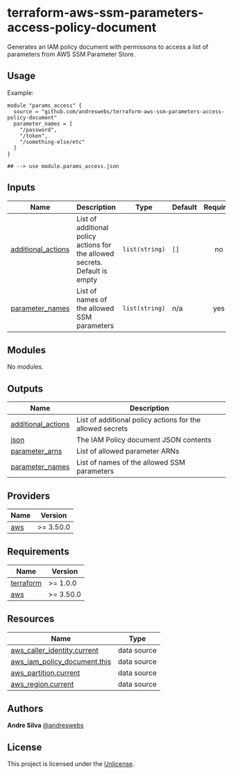# terraform-aws-ssm-parameters-access-policy-document

Generates an IAM policy document with permissons to access a list of parameters from AWS SSM Parameter Store.

[//]: # (BEGIN_TF_DOCS)


## Usage

Example:

```hcl
module "params_access" {
  source = "github.com/andreswebs/terraform-aws-ssm-parameters-access-policy-document"
  parameter_names = [
    "/password",
    "/token",
    "/something-else/etc"
  ]
}

## --> use module.params_access.json
```



## Inputs

| Name | Description | Type | Default | Required |
|------|-------------|------|---------|:--------:|
| <a name="input_additional_actions"></a> [additional\_actions](#input\_additional\_actions) | List of additional policy actions for the allowed secrets. Default is empty | `list(string)` | `[]` | no |
| <a name="input_parameter_names"></a> [parameter\_names](#input\_parameter\_names) | List of names of the allowed SSM parameters | `list(string)` | n/a | yes |

## Modules

No modules.

## Outputs

| Name | Description |
|------|-------------|
| <a name="output_additional_actions"></a> [additional\_actions](#output\_additional\_actions) | List of additional policy actions for the allowed secrets |
| <a name="output_json"></a> [json](#output\_json) | The IAM Policy document JSON contents |
| <a name="output_parameter_arns"></a> [parameter\_arns](#output\_parameter\_arns) | List of allowed parameter ARNs |
| <a name="output_parameter_names"></a> [parameter\_names](#output\_parameter\_names) | List of names of the allowed SSM parameters |

## Providers

| Name | Version |
|------|---------|
| <a name="provider_aws"></a> [aws](#provider\_aws) | >= 3.50.0 |

## Requirements

| Name | Version |
|------|---------|
| <a name="requirement_terraform"></a> [terraform](#requirement\_terraform) | >= 1.0.0 |
| <a name="requirement_aws"></a> [aws](#requirement\_aws) | >= 3.50.0 |

## Resources

| Name | Type |
|------|------|
| [aws_caller_identity.current](https://registry.terraform.io/providers/hashicorp/aws/latest/docs/data-sources/caller_identity) | data source |
| [aws_iam_policy_document.this](https://registry.terraform.io/providers/hashicorp/aws/latest/docs/data-sources/iam_policy_document) | data source |
| [aws_partition.current](https://registry.terraform.io/providers/hashicorp/aws/latest/docs/data-sources/partition) | data source |
| [aws_region.current](https://registry.terraform.io/providers/hashicorp/aws/latest/docs/data-sources/region) | data source |

[//]: # (END_TF_DOCS)


## Authors

**Andre Silva** [@andreswebs](https://github.com/andreswebs)


## License

This project is licensed under the [Unlicense](UNLICENSE.md).
